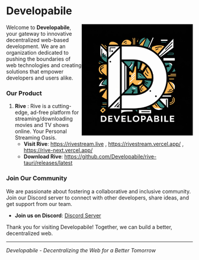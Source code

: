 # Developabile

<img width="300" align="right" alt="coder.gif" src="../static/logo.jpeg" />
<p aling="left" width="40">

Welcome to **Developabile**, your gateway to innovative decentralized web-based development. We are an organization dedicated to pushing the boundaries of web technologies and creating solutions that empower developers and users alike.

### Our Product

1.  **Rive** : Rive is a cutting-edge, ad-free platform for streaming/downloading movies and TV shows online. Your Personal Streaming Oasis.
    - **Visit Rive**: https://rivestream.live , https://rivestream.vercel.app/ , https://rive-next.vercel.app/
    - **Download Rive**: https://github.com/Developabile/rive-tauri/releases/latest

### Join Our Community

We are passionate about fostering a collaborative and inclusive community. Join our Discord server to connect with other developers, share ideas, and get support from our team.

- **Join us on Discord**: [Discord Server](https://discord.gg/6xJmJja8fV)

Thank you for visiting Developabile! Together, we can build a better, decentralized web.

---

_Developabile - Decentralizing the Web for a Better Tomorrow_

</p>
